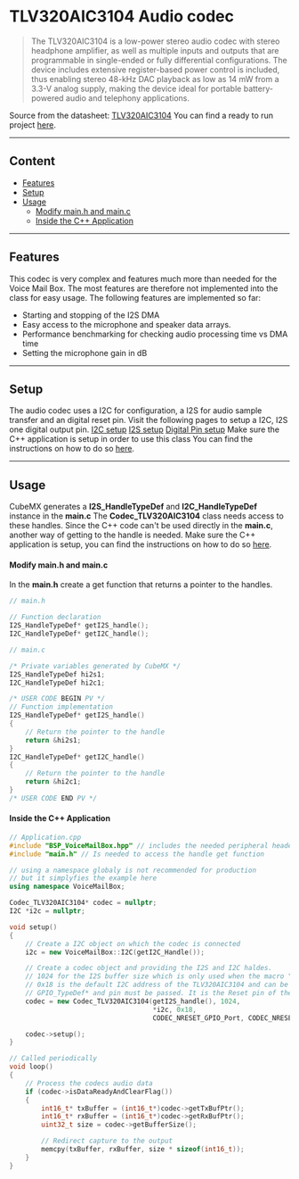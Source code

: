 # TLV320AIC3104 Audio codec
>The TLV320AIC3104 is a low-power stereo audio codec with stereo headphone amplifier, 
as well as multiple inputs and outputs that are programmable in single-ended or fully differential configurations. 
The device includes extensive register-based power control is included, thus enabling stereo 48-kHz DAC
playback as low as 14 mW from a 3.3-V analog supply, 
making the device ideal for portable battery-powered audio and telephony applications.

Source from the datasheet: [TLV320AIC3104](https://www.ti.com/product/de-de/TLV320AIC3104)
You can find a ready to run project [here](../../Demos/F469/F469_MultiExample/README.md).

---
## Content
- [Features](#features)
- [Setup](#setup)
- [Usage](#usage)
  - [Modify main.h and main.c](#modify-mainh-and-mainc)
  - [Inside the C++ Application](#inside-the-c-application)

---
## Features
This codec is very complex and features much more than needed for the Voice Mail Box.
The most features are therefore not implemented into the class for easy usage.
The following features are implemented so far:
- Starting and stopping of the I2S DMA
- Easy access to the microphone and speaker data arrays.
- Performance benchmarking for checking audio processing time vs DMA time
- Setting the microphone gain in dB
  
---
## Setup
The audio codec uses a I2C for configuration, a I2S for audio sample transfer and an digital reset pin.
Visit the following pages to setup a I2C, I2S one digital output pin.
[I2C setup](I2C.md/#setup)
[I2S setup](I2S.md/#setup)
[Digital Pin setup](DigitalPin.md/#setup)
Make sure the C++ application is setup in order to use this class
You can find the instructions on how to do so [here](CppFromC.md).


---
## Usage
CubeMX generates a **I2S_HandleTypeDef** and **I2C_HandleTypeDef** instance in the **main.c**
The **Codec_TLV320AIC3104** class needs access to these handles. Since the C++ code can't be used directly in the **main.c**, another way of getting to the handle is needed.
Make sure the C++ application is setup, you can find the instructions on how to do so [here](CppFromC.md).

#### Modify main.h and main.c
In the **main.h** create a get function that returns a pointer to the handles.
``` C
// main.h

// Function declaration
I2S_HandleTypeDef* getI2S_handle();
I2C_HandleTypeDef* getI2C_handle();
```

``` C
// main.c

/* Private variables generated by CubeMX */
I2S_HandleTypeDef hi2s1;
I2C_HandleTypeDef hi2c1;

/* USER CODE BEGIN PV */
// Function implementation
I2S_HandleTypeDef* getI2S_handle()
{
    // Return the pointer to the handle
    return &hi2s1;
}
I2C_HandleTypeDef* getI2C_handle()
{
    // Return the pointer to the handle
    return &hi2c1;
}
/* USER CODE END PV */
```

#### Inside the C++ Application


``` C++ 
// Application.cpp
#include "BSP_VoiceMailBox.hpp" // includes the needed peripheral headers
#include "main.h" // Is needed to access the handle get function

// using a namespace globaly is not recommended for production
// but it simplyfies the example here
using namespace VoiceMailBox; 

Codec_TLV320AIC3104* codec = nullptr;
I2C *i2c = nullptr;

void setup()
{ 
    // Create a I2C object on which the codec is connected
    i2c = new VoiceMailBox::I2C(getI2C_Handle());

    // Create a codec object and providing the I2S and I2C haldes.
    // 1024 for the I2S buffer size which is only used when the macro "VMB_I2S_USE_STATIC_BUFFER_SIZE" is not defined in the settings.h.
    // 0x18 is the default I2C address of the TLV320AIC3104 and can be found in its datasheet.
    // GPIO_TypeDef* and pin must be passed. It is the Reset pin of the codec: PIN 31.
    codec = new Codec_TLV320AIC3104(getI2S_handle(), 1024,
                                    *i2c, 0x18,
                                    CODEC_NRESET_GPIO_Port, CODEC_NRESET_Pin);

    codec->setup();
}

// Called periodically
void loop()
{
    // Process the codecs audio data
    if (codec->isDataReadyAndClearFlag())
    {
        int16_t* txBuffer = (int16_t*)codec->getTxBufPtr();
        int16_t* rxBuffer = (int16_t*)codec->getRxBufPtr();
        uint32_t size = codec->getBufferSize();

        // Redirect capture to the output
        memcpy(txBuffer, rxBuffer, size * sizeof(int16_t));
    }
}
```